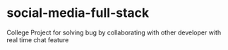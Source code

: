 # social-media-full-stack
College Project for solving bug by collaborating with other developer with real time chat feature

